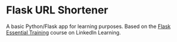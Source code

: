 # Flask URL Shortener
A basic Python/Flask app for learning purposes. Based on the [Flask Essential Training](https://www.linkedin.com/learning-login/share?account=73722380&forceAccount=false&redirect=https%3A%2F%2Fwww.linkedin.com%2Flearning%2Fflask-essential-training%3Ftrk%3Dshare_ent_url%26shareId%3DqnrnKIJKTlyB%252BBGb6nHA4Q%253D%253D) course on LinkedIn Learning.

